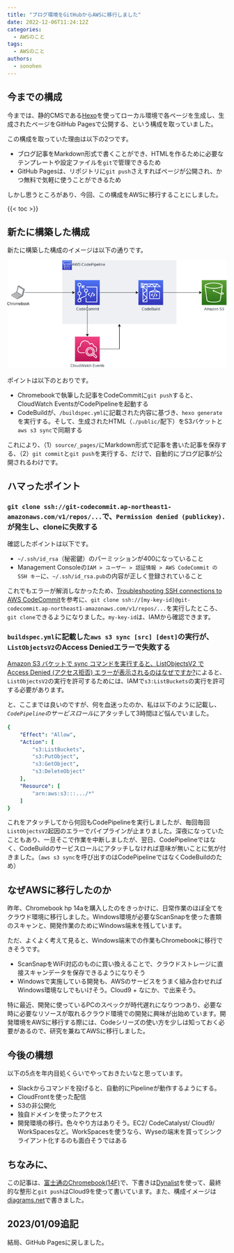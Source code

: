 ```yaml
---
title: "ブログ環境をGitHubからAWSに移行しました"
date: 2022-12-06T11:24:12Z
categories:
  - AWSのこと
tags:
  - AWSのこと
authors:
  - sonohen
---
```


## 今までの構成

今までは、静的CMSである[Hexo](https://hexo.io/)を使ってローカル環境で各ページを生成し、生成されたページをGitHub Pagesで公開する、という構成を取っていました。

この構成を取っていた理由は以下の2つです。

- ブログ記事をMarkdown形式で書くことができ、HTMLを作るために必要なテンプレートや設定ファイルを`git`で管理できるため
- GitHub Pagesは、リポジトリに`git push`さえすればページが公開され、かつ無料で気軽に使うことができるため

しかし思うところがあり、今回、この構成をAWSに移行することにしました。

<!--more-->

{{< toc >}}

## 新たに構築した構成

新たに構築した構成のイメージは以下の通りです。

![構成イメージ](images/overall_image.png)

ポイントは以下のとおりです。

- Chromebookで執筆した記事をCodeCommitに`git push`すると、CloudWatch EventsがCodePipelineを起動する
- CodeBuildが、`/buildspec.yml`に記載された内容に基づき、`hexo generate`を実行する。そして、生成されたHTML（`./public/`配下）をS3バケットと`aws s3 sync`で同期する

これにより、（1）`source/_pages/`にMarkdown形式で記事を書いた記事を保存する、（2）`git commit`と`git push`を実行する、だけで、自動的にブログ記事が公開されるわけです。

## ハマったポイント

### `git clone ssh://git-codecommit.ap-northeast1-amazonaws.com/v1/repos/...`で、`Permission denied (publickey).`が発生し、cloneに失敗する

確認したポイントは以下です。

- `~/.ssh/id_rsa`（秘密鍵）のパーミッションが400になっていること
- Management Consoleの`IAM > ユーザー > 認証情報 > AWS CodeCommit の SSH キー`に、`~/.ssh/id_rsa.pub`の内容が正しく登録されていること

これでもエラーが解消しなかったため、[Troubleshooting SSH connections to AWS CodeCommit](https://docs.aws.amazon.com/ja_jp/codecommit/latest/userguide/troubleshooting-ssh.html)を参考に、`git clone ssh://[my-key-id]@git-codecommit.ap-northeast1-amazonaws.com/v1/repos/...`を実行したところ、`git clone`できるようになりました。`my-key-id`は、IAMから確認できます。

### `buildspec.yml`に記載した`aws s3 sync [src] [dest]`の実行が、`ListObjectsV2`のAccess Deniedエラーで失敗する

[Amazon S3 バケットで sync コマンドを実行すると、ListObjectsV2 で Access Denied (アクセス拒否) エラーが表示されるのはなぜですか?](https://aws.amazon.com/jp/premiumsupport/knowledge-center/s3-access-denied-listobjects-sync/)によると、`ListObjectsV2`の実行を許可するためには、IAMで`s3:ListBuckets`の実行を許可する必要があります。

と、ここまでは良いのですが、何を血迷ったのか、私は以下のように記載し、*`CodePipeline`のサービスロール*にアタッチして3時間ほど悩んでいました。

```yml
{
    "Effect": "Allow",
    "Action": [
        "s3:ListBuckets",
        "s3:PutObject",
        "s3:GetObject",
        "s3:DeleteObject"
    ],
    "Resource": [
        "arn:aws:s3:::.../*"
    ]
}
```

これをアタッチしてから何回もCodePipelineを実行しましたが、毎回毎回`ListObjectsV2`起因のエラーでパイプラインが止まりました。深夜になっていたこともあり、一旦そこで作業を中断しましたが、翌日、CodePipelineではなく、CodeBuildのサービスロールにアタッチしなければ意味が無いことに気が付きました。（`aws s3 sync`を呼び出すのはCodePipelineではなくCodeBuildのため）

## なぜAWSに移行したのか

昨年、Chromebook hp 14aを購入したのをきっかけに、日常作業のほぼ全てをクラウド環境に移行しました。Windows環境が必要なScanSnapを使った書類のスキャンと、開発作業のためにWindows端末を残しています。

ただ、よくよく考えて見ると、Windows端末での作業もChromebookに移行できそうです。

- ScanSnapをWiFi対応のものに買い換えることで、クラウドストレージに直接スキャンデータを保存できるようになりそう
- Windowsで実施している開発も、AWSのサービスをうまく組み合わせればWindows環境なしでもいけそう。Cloud9 + なにか、で出来そう。

特に最近、開発に使っているPCのスペックが時代遅れになりつつあり、必要な時に必要なリソースが取れるクラウド環境での開発に興味が出始めています。開発環境をAWSに移行する際には、Codeシリーズの使い方を少しは知っておく必要があるので、研究を兼ねてAWSに移行しました。

## 今後の構想

以下の5点を年内目処くらいでやっておきたいなと思っています。

- Slackからコマンドを投げると、自動的にPipelineが動作するようにする。
- CloudFrontを使った配信
- S3の非公開化
- 独自ドメインを使ったアクセス
- 開発環境の移行。色々やり方はありそう。EC2/ CodeCatalyst/ Cloud9/ WorkSpacesなど。WorkSpacesを使うなら、Wyseの端末を買ってシンクライアント化するのも面白そうではある

## ちなみに、

この記事は、[富士通のChromebook(14F)](https://www.fmworld.net/fmv/cb/)で、下書きは[Dynalist](https://dynalist.io/)を使って、最終的な整形と`git push`はCloud9を使って書いています。また、構成イメージは[diagrams.net](https://diagrams.net/)で書きました。

## 2023/01/09追記

結局、GitHub Pagesに戻しました。
